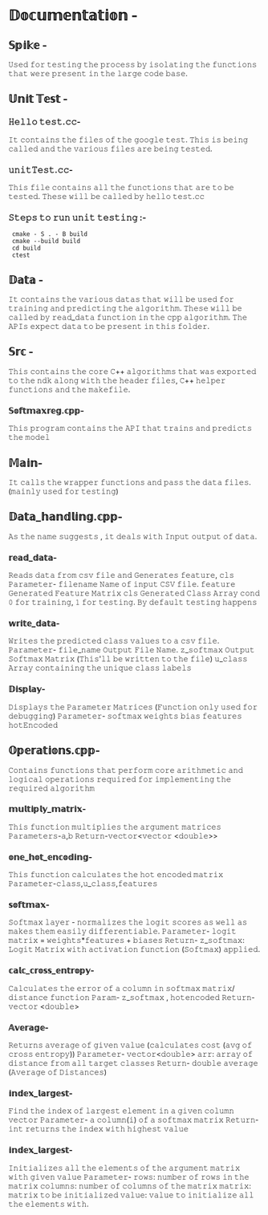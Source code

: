 
# 𝔻𝕠𝕔𝕦𝕞𝕖𝕟𝕥𝕒𝕥𝕚𝕠𝕟 - 

## 𝕊𝕡𝕚𝕜𝕖 -
𝚄𝚜𝚎𝚍 𝚏𝚘𝚛 𝚝𝚎𝚜𝚝𝚒𝚗𝚐 𝚝𝚑𝚎 𝚙𝚛𝚘𝚌𝚎𝚜𝚜 𝚋𝚢 𝚒𝚜𝚘𝚕𝚊𝚝𝚒𝚗𝚐 𝚝𝚑𝚎 𝚏𝚞𝚗𝚌𝚝𝚒𝚘𝚗𝚜 𝚝𝚑𝚊𝚝 𝚠𝚎𝚛𝚎 𝚙𝚛𝚎𝚜𝚎𝚗𝚝 𝚒𝚗 𝚝𝚑𝚎 𝚕𝚊𝚛𝚐𝚎 𝚌𝚘𝚍𝚎 𝚋𝚊𝚜𝚎.

## 𝕌𝕟𝕚𝕥 𝕋𝕖𝕤𝕥 -

### 𝙷𝚎𝚕𝚕𝚘 𝚝𝚎𝚜𝚝.𝚌𝚌-
𝙸𝚝 𝚌𝚘𝚗𝚝𝚊𝚒𝚗𝚜 𝚝𝚑𝚎 𝚏𝚒𝚕𝚎𝚜 𝚘𝚏 𝚝𝚑𝚎 𝚐𝚘𝚘𝚐𝚕𝚎 𝚝𝚎𝚜𝚝. 𝚃𝚑𝚒𝚜 𝚒𝚜 𝚋𝚎𝚒𝚗𝚐 𝚌𝚊𝚕𝚕𝚎𝚍 𝚊𝚗𝚍 𝚝𝚑𝚎 𝚟𝚊𝚛𝚒𝚘𝚞𝚜 𝚏𝚒𝚕𝚎𝚜 𝚊𝚛𝚎 𝚋𝚎𝚒𝚗𝚐 𝚝𝚎𝚜𝚝𝚎𝚍.

### 𝚞𝚗𝚒𝚝𝚃𝚎𝚜𝚝.𝚌𝚌-
𝚃𝚑𝚒𝚜 𝚏𝚒𝚕𝚎 𝚌𝚘𝚗𝚝𝚊𝚒𝚗𝚜 𝚊𝚕𝚕 𝚝𝚑𝚎 𝚏𝚞𝚗𝚌𝚝𝚒𝚘𝚗𝚜 𝚝𝚑𝚊𝚝 𝚊𝚛𝚎 𝚝𝚘 𝚋𝚎 𝚝𝚎𝚜𝚝𝚎𝚍. 𝚃𝚑𝚎𝚜𝚎 𝚠𝚒𝚕𝚕 𝚋𝚎 𝚌𝚊𝚕𝚕𝚎𝚍 𝚋𝚢 𝚑𝚎𝚕𝚕𝚘 𝚝𝚎𝚜𝚝.𝚌𝚌

### 𝚂𝚝𝚎𝚙𝚜 𝚝𝚘 𝚛𝚞𝚗 𝚞𝚗𝚒𝚝 𝚝𝚎𝚜𝚝𝚒𝚗𝚐 :-

```
 cmake - S . - B build
 cmake --build build
 cd build
 ctest
 ```

## 𝔻𝕒𝕥𝕒 -
𝙸𝚝 𝚌𝚘𝚗𝚝𝚊𝚒𝚗𝚜 𝚝𝚑𝚎 𝚟𝚊𝚛𝚒𝚘𝚞𝚜 𝚍𝚊𝚝𝚊𝚜 𝚝𝚑𝚊𝚝 𝚠𝚒𝚕𝚕 𝚋𝚎 𝚞𝚜𝚎𝚍 𝚏𝚘𝚛 𝚝𝚛𝚊𝚒𝚗𝚒𝚗𝚐 𝚊𝚗𝚍 𝚙𝚛𝚎𝚍𝚒𝚌𝚝𝚒𝚗𝚐 𝚝𝚑𝚎 𝚊𝚕𝚐𝚘𝚛𝚒𝚝𝚑𝚖. 𝚃𝚑𝚎𝚜𝚎 𝚠𝚒𝚕𝚕 𝚋𝚎 𝚌𝚊𝚕𝚕𝚎𝚍 𝚋𝚢 𝚛𝚎𝚊𝚍_𝚍𝚊𝚝𝚊 𝚏𝚞𝚗𝚌𝚝𝚒𝚘𝚗 𝚒𝚗 𝚝𝚑𝚎 𝚌𝚙𝚙 𝚊𝚕𝚐𝚘𝚛𝚒𝚝𝚑𝚖. 𝚃𝚑𝚎 𝙰𝙿𝙸𝚜 𝚎𝚡𝚙𝚎𝚌𝚝 𝚍𝚊𝚝𝚊 𝚝𝚘 𝚋𝚎 𝚙𝚛𝚎𝚜𝚎𝚗𝚝 𝚒𝚗 𝚝𝚑𝚒𝚜 𝚏𝚘𝚕𝚍𝚎𝚛.

## 𝕊𝕣𝕔 -
𝚃𝚑𝚒𝚜 𝚌𝚘𝚗𝚝𝚊𝚒𝚗𝚜 𝚝𝚑𝚎 𝚌𝚘𝚛𝚎 𝙲++ 𝚊𝚕𝚐𝚘𝚛𝚒𝚝𝚑𝚖𝚜 𝚝𝚑𝚊𝚝 𝚠𝚊𝚜 𝚎𝚡𝚙𝚘𝚛𝚝𝚎𝚍 𝚝𝚘 𝚝𝚑𝚎 𝚗𝚍𝚔 𝚊𝚕𝚘𝚗𝚐 𝚠𝚒𝚝𝚑 𝚝𝚑𝚎 𝚑𝚎𝚊𝚍𝚎𝚛 𝚏𝚒𝚕𝚎𝚜, 𝙲++ 𝚑𝚎𝚕𝚙𝚎𝚛 𝚏𝚞𝚗𝚌𝚝𝚒𝚘𝚗𝚜 𝚊𝚗𝚍 𝚝𝚑𝚎 𝚖𝚊𝚔𝚎𝚏𝚒𝚕𝚎.

### 𝕊𝕠𝕗𝕥𝕞𝕒𝕩𝕣𝕖𝕘.𝕔𝕡𝕡-
𝚃𝚑𝚒𝚜 𝚙𝚛𝚘𝚐𝚛𝚊𝚖 𝚌𝚘𝚗𝚝𝚊𝚒𝚗𝚜 𝚝𝚑𝚎 𝙰𝙿𝙸 𝚝𝚑𝚊𝚝 𝚝𝚛𝚊𝚒𝚗𝚜 𝚊𝚗𝚍 𝚙𝚛𝚎𝚍𝚒𝚌𝚝𝚜 𝚝𝚑𝚎 𝚖𝚘𝚍𝚎𝚕

## 𝕄𝕒𝕚𝕟-
𝙸𝚝 𝚌𝚊𝚕𝚕𝚜 𝚝𝚑𝚎 𝚠𝚛𝚊𝚙𝚙𝚎𝚛 𝚏𝚞𝚗𝚌𝚝𝚒𝚘𝚗𝚜 𝚊𝚗𝚍 𝚙𝚊𝚜𝚜 𝚝𝚑𝚎 𝚍𝚊𝚝𝚊 𝚏𝚒𝚕𝚎𝚜.(𝚖𝚊𝚒𝚗𝚕𝚢 𝚞𝚜𝚎𝚍 𝚏𝚘𝚛 𝚝𝚎𝚜𝚝𝚒𝚗𝚐)

## 𝔻𝕒𝕥𝕒_𝕙𝕒𝕟𝕕𝕝𝕚𝕟𝕘.𝕔𝕡𝕡-
𝙰𝚜 𝚝𝚑𝚎 𝚗𝚊𝚖𝚎 𝚜𝚞𝚐𝚐𝚎𝚜𝚝𝚜 , 𝚒𝚝 𝚍𝚎𝚊𝚕𝚜 𝚠𝚒𝚝𝚑 𝙸𝚗𝚙𝚞𝚝 𝚘𝚞𝚝𝚙𝚞𝚝 𝚘𝚏 𝚍𝚊𝚝𝚊.

### 𝕣𝕖𝕒𝕕_𝕕𝕒𝕥𝕒-
𝚁𝚎𝚊𝚍𝚜 𝚍𝚊𝚝𝚊 𝚏𝚛𝚘𝚖 𝚌𝚜𝚟 𝚏𝚒𝚕𝚎 𝚊𝚗𝚍 𝙶𝚎𝚗𝚎𝚛𝚊𝚝𝚎𝚜 𝚏𝚎𝚊𝚝𝚞𝚛𝚎, 𝚌𝚕𝚜
𝙿𝚊𝚛𝚊𝚖𝚎𝚝𝚎𝚛-
 𝚏𝚒𝚕𝚎𝚗𝚊𝚖𝚎 𝙽𝚊𝚖𝚎 𝚘𝚏 𝚒𝚗𝚙𝚞𝚝 𝙲𝚂𝚅 𝚏𝚒𝚕𝚎.
𝚏𝚎𝚊𝚝𝚞𝚛𝚎 𝙶𝚎𝚗𝚎𝚛𝚊𝚝𝚎𝚍 𝙵𝚎𝚊𝚝𝚞𝚛𝚎 𝙼𝚊𝚝𝚛𝚒𝚡
𝚌𝚕𝚜 𝙶𝚎𝚗𝚎𝚛𝚊𝚝𝚎𝚍 𝙲𝚕𝚊𝚜𝚜 𝙰𝚛𝚛𝚊𝚢
𝚌𝚘𝚗𝚍 𝟶 𝚏𝚘𝚛 𝚝𝚛𝚊𝚒𝚗𝚒𝚗𝚐, 𝟷 𝚏𝚘𝚛 𝚝𝚎𝚜𝚝𝚒𝚗𝚐. 𝙱𝚢 𝚍𝚎𝚏𝚊𝚞𝚕𝚝 𝚝𝚎𝚜𝚝𝚒𝚗𝚐 𝚑𝚊𝚙𝚙𝚎𝚗𝚜


### 𝕨𝕣𝕚𝕥𝕖_𝕕𝕒𝕥𝕒-
𝚆𝚛𝚒𝚝𝚎𝚜 𝚝𝚑𝚎 𝚙𝚛𝚎𝚍𝚒𝚌𝚝𝚎𝚍 𝚌𝚕𝚊𝚜𝚜 𝚟𝚊𝚕𝚞𝚎𝚜 𝚝𝚘 𝚊 𝚌𝚜𝚟 𝚏𝚒𝚕𝚎.
𝙿𝚊𝚛𝚊𝚖𝚎𝚝𝚎𝚛-
𝚏𝚒𝚕𝚎_𝚗𝚊𝚖𝚎 𝙾𝚞𝚝𝚙𝚞𝚝 𝙵𝚒𝚕𝚎 𝙽𝚊𝚖𝚎.
 𝚣_𝚜𝚘𝚏𝚝𝚖𝚊𝚡 𝙾𝚞𝚝𝚙𝚞𝚝 𝚂𝚘𝚏𝚝𝚖𝚊𝚡 𝙼𝚊𝚝𝚛𝚒𝚡 (𝚃𝚑𝚒𝚜'𝚕𝚕 𝚋𝚎 𝚠𝚛𝚒𝚝𝚝𝚎𝚗 𝚝𝚘 𝚝𝚑𝚎 𝚏𝚒𝚕𝚎)
𝚞_𝚌𝚕𝚊𝚜𝚜 𝙰𝚛𝚛𝚊𝚢 𝚌𝚘𝚗𝚝𝚊𝚒𝚗𝚒𝚗𝚐 𝚝𝚑𝚎 𝚞𝚗𝚒𝚚𝚞𝚎 𝚌𝚕𝚊𝚜𝚜 𝚕𝚊𝚋𝚎𝚕𝚜

### 𝔻𝕚𝕤𝕡𝕝𝕒𝕪-
𝙳𝚒𝚜𝚙𝚕𝚊𝚢𝚜 𝚝𝚑𝚎 𝙿𝚊𝚛𝚊𝚖𝚎𝚝𝚎𝚛 𝙼𝚊𝚝𝚛𝚒𝚌𝚎𝚜 (𝙵𝚞𝚗𝚌𝚝𝚒𝚘𝚗 𝚘𝚗𝚕𝚢 𝚞𝚜𝚎𝚍 𝚏𝚘𝚛 𝚍𝚎𝚋𝚞𝚐𝚐𝚒𝚗𝚐)
𝙿𝚊𝚛𝚊𝚖𝚎𝚝𝚎𝚛-
𝚜𝚘𝚏𝚝𝚖𝚊𝚡 
𝚠𝚎𝚒𝚐𝚑𝚝𝚜 
𝚋𝚒𝚊𝚜 
𝚏𝚎𝚊𝚝𝚞𝚛𝚎𝚜 
𝚑𝚘𝚝𝙴𝚗𝚌𝚘𝚍𝚎𝚍

## 𝕆𝕡𝕖𝕣𝕒𝕥𝕚𝕠𝕟𝕤.𝕔𝕡𝕡-
𝙲𝚘𝚗𝚝𝚊𝚒𝚗𝚜  𝚏𝚞𝚗𝚌𝚝𝚒𝚘𝚗𝚜 𝚝𝚑𝚊𝚝 𝚙𝚎𝚛𝚏𝚘𝚛𝚖 𝚌𝚘𝚛𝚎 𝚊𝚛𝚒𝚝𝚑𝚖𝚎𝚝𝚒𝚌 𝚊𝚗𝚍 𝚕𝚘𝚐𝚒𝚌𝚊𝚕 𝚘𝚙𝚎𝚛𝚊𝚝𝚒𝚘𝚗𝚜 𝚛𝚎𝚚𝚞𝚒𝚛𝚎𝚍 𝚏𝚘𝚛 𝚒𝚖𝚙𝚕𝚎𝚖𝚎𝚗𝚝𝚒𝚗𝚐 𝚝𝚑𝚎 𝚛𝚎𝚚𝚞𝚒𝚛𝚎𝚍 𝚊𝚕𝚐𝚘𝚛𝚒𝚝𝚑𝚖

### 𝕞𝕦𝕝𝕥𝕚𝕡𝕝𝕪_𝕞𝕒𝕥𝕣𝕚𝕩-
𝚃𝚑𝚒𝚜 𝚏𝚞𝚗𝚌𝚝𝚒𝚘𝚗 𝚖𝚞𝚕𝚝𝚒𝚙𝚕𝚒𝚎𝚜 𝚝𝚑𝚎 𝚊𝚛𝚐𝚞𝚖𝚎𝚗𝚝 𝚖𝚊𝚝𝚛𝚒𝚌𝚎𝚜
𝙿𝚊𝚛𝚊𝚖𝚎𝚝𝚎𝚛𝚜-𝚊,𝚋
𝚁𝚎𝚝𝚞𝚛𝚗-𝚟𝚎𝚌𝚝𝚘𝚛<𝚟𝚎𝚌𝚝𝚘𝚛 <𝚍𝚘𝚞𝚋𝚕𝚎>>

### 𝕠𝕟𝕖_𝕙𝕠𝕥_𝕖𝕟𝕔𝕠𝕕𝕚𝕟𝕘-
𝚃𝚑𝚒𝚜 𝚏𝚞𝚗𝚌𝚝𝚒𝚘𝚗 𝚌𝚊𝚕𝚌𝚞𝚕𝚊𝚝𝚎𝚜 𝚝𝚑𝚎 𝚑𝚘𝚝 𝚎𝚗𝚌𝚘𝚍𝚎𝚍 𝚖𝚊𝚝𝚛𝚒𝚡
𝙿𝚊𝚛𝚊𝚖𝚎𝚝𝚎𝚛-𝚌𝚕𝚊𝚜𝚜,𝚞_𝚌𝚕𝚊𝚜𝚜,𝚏𝚎𝚊𝚝𝚞𝚛𝚎𝚜

### 𝕤𝕠𝕗𝕥𝕞𝕒𝕩-
𝚂𝚘𝚏𝚝𝚖𝚊𝚡 𝚕𝚊𝚢𝚎𝚛 - 𝚗𝚘𝚛𝚖𝚊𝚕𝚒𝚣𝚎𝚜 𝚝𝚑𝚎 𝚕𝚘𝚐𝚒𝚝 𝚜𝚌𝚘𝚛𝚎𝚜 𝚊𝚜 𝚠𝚎𝚕𝚕 𝚊𝚜 𝚖𝚊𝚔𝚎𝚜 𝚝𝚑𝚎𝚖 𝚎𝚊𝚜𝚒𝚕𝚢 𝚍𝚒𝚏𝚏𝚎𝚛𝚎𝚗𝚝𝚒𝚊𝚋𝚕𝚎.
𝙿𝚊𝚛𝚊𝚖𝚎𝚝𝚎𝚛- 𝚕𝚘𝚐𝚒𝚝 𝚖𝚊𝚝𝚛𝚒𝚡 = 𝚠𝚎𝚒𝚐𝚑𝚝𝚜*𝚏𝚎𝚊𝚝𝚞𝚛𝚎𝚜 + 𝚋𝚒𝚊𝚜𝚎𝚜
𝚁𝚎𝚝𝚞𝚛𝚗- 𝚣_𝚜𝚘𝚏𝚝𝚖𝚊𝚡: 𝙻𝚘𝚐𝚒𝚝 𝙼𝚊𝚝𝚛𝚒𝚡 𝚠𝚒𝚝𝚑 𝚊𝚌𝚝𝚒𝚟𝚊𝚝𝚒𝚘𝚗 𝚏𝚞𝚗𝚌𝚝𝚒𝚘𝚗 (𝚂𝚘𝚏𝚝𝚖𝚊𝚡) 𝚊𝚙𝚙𝚕𝚒𝚎𝚍.


### 𝕔𝕒𝕝𝕔_𝕔𝕣𝕠𝕤𝕤_𝕖𝕟𝕥𝕣𝕠𝕡𝕪-
𝙲𝚊𝚕𝚌𝚞𝚕𝚊𝚝𝚎𝚜 𝚝𝚑𝚎 𝚎𝚛𝚛𝚘𝚛 𝚘𝚏 𝚊 𝚌𝚘𝚕𝚞𝚖𝚗 𝚒𝚗 𝚜𝚘𝚏𝚝𝚖𝚊𝚡 𝚖𝚊𝚝𝚛𝚒𝚡/ 𝚍𝚒𝚜𝚝𝚊𝚗𝚌𝚎 𝚏𝚞𝚗𝚌𝚝𝚒𝚘𝚗
𝙿𝚊𝚛𝚊𝚖- 𝚣_𝚜𝚘𝚏𝚝𝚖𝚊𝚡 , 𝚑𝚘𝚝𝚎𝚗𝚌𝚘𝚍𝚎𝚍 
𝚁𝚎𝚝𝚞𝚛𝚗- 𝚟𝚎𝚌𝚝𝚘𝚛 <𝚍𝚘𝚞𝚋𝚕𝚎>


### 𝔸𝕧𝕖𝕣𝕒𝕘𝕖-
𝚁𝚎𝚝𝚞𝚛𝚗𝚜 𝚊𝚟𝚎𝚛𝚊𝚐𝚎 𝚘𝚏 𝚐𝚒𝚟𝚎𝚗 𝚟𝚊𝚕𝚞𝚎 (𝚌𝚊𝚕𝚌𝚞𝚕𝚊𝚝𝚎𝚜 𝚌𝚘𝚜𝚝 (𝚊𝚟𝚐 𝚘𝚏 𝚌𝚛𝚘𝚜𝚜 𝚎𝚗𝚝𝚛𝚘𝚙𝚢))
𝙿𝚊𝚛𝚊𝚖𝚎𝚝𝚎𝚛- 𝚟𝚎𝚌𝚝𝚘𝚛<𝚍𝚘𝚞𝚋𝚕𝚎> 𝚊𝚛𝚛: 𝚊𝚛𝚛𝚊𝚢 𝚘𝚏 𝚍𝚒𝚜𝚝𝚊𝚗𝚌𝚎 𝚏𝚛𝚘𝚖 𝚊𝚕𝚕 𝚝𝚊𝚛𝚐𝚎𝚝 𝚌𝚕𝚊𝚜𝚜𝚎𝚜
𝚁𝚎𝚝𝚞𝚛𝚗- 𝚍𝚘𝚞𝚋𝚕𝚎 𝚊𝚟𝚎𝚛𝚊𝚐𝚎 (𝙰𝚟𝚎𝚛𝚊𝚐𝚎 𝚘𝚏 𝙳𝚒𝚜𝚝𝚊𝚗𝚌𝚎𝚜)

### 𝕚𝕟𝕕𝕖𝕩_𝕝𝕒𝕣𝕘𝕖𝕤𝕥-
𝙵𝚒𝚗𝚍 𝚝𝚑𝚎 𝚒𝚗𝚍𝚎𝚡 𝚘𝚏 𝚕𝚊𝚛𝚐𝚎𝚜𝚝 𝚎𝚕𝚎𝚖𝚎𝚗𝚝 𝚒𝚗 𝚊 𝚐𝚒𝚟𝚎𝚗 𝚌𝚘𝚕𝚞𝚖𝚗 𝚟𝚎𝚌𝚝𝚘𝚛
𝙿𝚊𝚛𝚊𝚖𝚎𝚝𝚎𝚛- 𝚊 𝚌𝚘𝚕𝚞𝚖𝚗(𝚒) 𝚘𝚏 𝚊 𝚜𝚘𝚏𝚝𝚖𝚊𝚡 𝚖𝚊𝚝𝚛𝚒𝚡
𝚁𝚎𝚝𝚞𝚛𝚗- 𝚒𝚗𝚝 𝚛𝚎𝚝𝚞𝚛𝚗𝚜 𝚝𝚑𝚎 𝚒𝚗𝚍𝚎𝚡 𝚠𝚒𝚝𝚑 𝚑𝚒𝚐𝚑𝚎𝚜𝚝 𝚟𝚊𝚕𝚞𝚎

### 𝕚𝕟𝕕𝕖𝕩_𝕝𝕒𝕣𝕘𝕖𝕤𝕥-
𝙸𝚗𝚒𝚝𝚒𝚊𝚕𝚒𝚣𝚎𝚜 𝚊𝚕𝚕 𝚝𝚑𝚎 𝚎𝚕𝚎𝚖𝚎𝚗𝚝𝚜 𝚘𝚏 𝚝𝚑𝚎 𝚊𝚛𝚐𝚞𝚖𝚎𝚗𝚝 𝚖𝚊𝚝𝚛𝚒𝚡 𝚠𝚒𝚝𝚑 𝚐𝚒𝚟𝚎𝚗 𝚟𝚊𝚕𝚞𝚎
𝙿𝚊𝚛𝚊𝚖𝚎𝚝𝚎𝚛-
𝚛𝚘𝚠𝚜: 𝚗𝚞𝚖𝚋𝚎𝚛 𝚘𝚏 𝚛𝚘𝚠𝚜 𝚒𝚗 𝚝𝚑𝚎 𝚖𝚊𝚝𝚛𝚒𝚡
𝚌𝚘𝚕𝚞𝚖𝚗𝚜: 𝚗𝚞𝚖𝚋𝚎𝚛 𝚘𝚏 𝚌𝚘𝚕𝚞𝚖𝚗𝚜 𝚘𝚏 𝚝𝚑𝚎 𝚖𝚊𝚝𝚛𝚒𝚡
𝚖𝚊𝚝𝚛𝚒𝚡: 𝚖𝚊𝚝𝚛𝚒𝚡 𝚝𝚘 𝚋𝚎 𝚒𝚗𝚒𝚝𝚒𝚊𝚕𝚒𝚣𝚎𝚍
𝚟𝚊𝚕𝚞𝚎: 𝚟𝚊𝚕𝚞𝚎 𝚝𝚘 𝚒𝚗𝚒𝚝𝚒𝚊𝚕𝚒𝚣𝚎 𝚊𝚕𝚕 𝚝𝚑𝚎 𝚎𝚕𝚎𝚖𝚎𝚗𝚝𝚜 𝚠𝚒𝚝𝚑.





